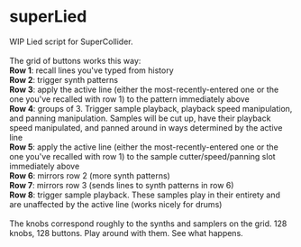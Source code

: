 # superLied

WIP Lied script for SuperCollider. <br>
<br>
The grid of buttons works this way:<br>
<b>Row 1</b>: recall lines you've typed from history<br>
<b>Row 2</b>: trigger synth patterns<br>
<b>Row 3</b>: apply the active line (either the most-recently-entered one or the one you've recalled with row 1) to the pattern immediately above<br>
<b>Row 4</b>: groups of 3. Trigger sample playback, playback speed manipulation, and panning manipulation. Samples will be cut up, have their playback speed manipulated, and panned around in ways determined by the active line<br>
<b>Row 5</b>: apply the active line (either the most-recently-entered one or the one you've recalled with row 1) to the sample cutter/speed/panning slot immediately above<br>
<b>Row 6</b>: mirrors row 2 (more synth patterns)<br>
<b>Row 7</b>: mirrors row 3 (sends lines to synth patterns in row 6)<br>
<b>Row 8</b>: trigger sample playback. These samples play in their entirety and are unaffected by the active line (works nicely for drums)
<br><br>
The knobs correspond roughly to the synths and samplers on the grid. 128 knobs, 128 buttons. Play around with them. See what happens.
